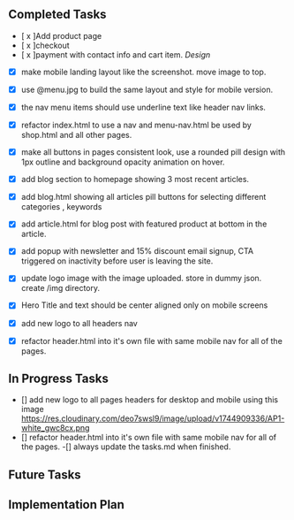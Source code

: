 ## Completed Tasks

- [ x ]Add product page 
- [ x ]checkout
- [ x ]payment with contact info and cart item.
*Design* 



-[x] make mobile landing layout like the screenshot.  move image to top.
- [x] use @menu.jpg to build the same layout and style for mobile version.
- [x]  the nav menu items should use underline text like  header nav links. 

- [x] refactor index.html to use  a nav and menu-nav.html be used by shop.html and all other pages.
- [x] make all  buttons in pages consistent look, use a rounded pill design with 1px outline and background opacity animation on hover.

- [x] add blog section to homepage showing 3 most recent articles.
- [x] add blog.html showing all articles pill buttons for selecting different categories , keywords
- [x] add article.html for blog post with featured product at bottom in the article.
- [x] add popup with newsletter and 15% discount email signup, CTA triggered on inactivity before user is leaving the site.
- [x] update logo image with the image uploaded. store in dummy json. create /img directory. 
- [x] Hero Title and text should be center aligned only on mobile screens
- [x] add new logo to all headers nav
- [x] refactor header.html into it's own file with same mobile nav for all of the pages.



## In Progress Tasks
- [] add new logo to all pages headers for desktop and mobile using this image https://res.cloudinary.com/deo7swsl9/image/upload/v1744909336/AP1-white_gwc8cx.png
- [] refactor header.html into it's own file with same mobile nav for all of the pages.
-[] always update the tasks.md when finished.

## Future Tasks
## Implementation Plan